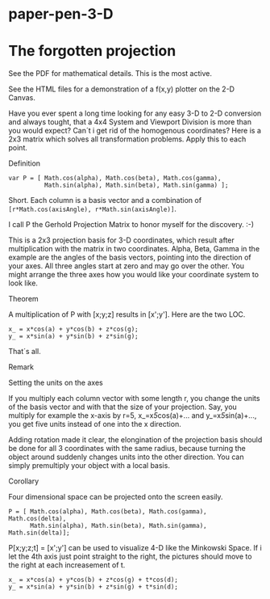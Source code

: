 # paper-pen-3-D

The forgotten projection
========================

See the PDF for mathematical details. This is the most active.

See the HTML files for a demonstration of a f(x,y) plotter on the 2-D Canvas.

Have you ever spent a long time looking for any easy 3-D to 2-D conversion
and always tought, that a 4x4 System and Viewport Division is more than you
would expect? Can´t i get rid of the homogenous coordinates? Here is a 2x3
matrix which solves all transformation problems. Apply this to each point.

Definition

```
var P = [ Math.cos(alpha), Math.cos(beta), Math.cos(gamma),
          Math.sin(alpha), Math.sin(beta), Math.sin(gamma) ];
```

Short. Each column is a basis vector and a combination of `[r*Math.cos(axisAngle), r*Math.sin(axisAngle)]`.

I call P the Gerhold Projection Matrix to honor myself for the discovery. :-)
      
This is a 2x3 projection basis for 3-D coordinates, which result 
after multiplication with the matrix in two coordinates. Alpha, Beta, Gamma in 
the example are the angles of the basis vectors, pointing into the direction of your
axes. All three angles start at zero and may go over the other. You might arrange
the three axes how you would like your coordinate system to look like.

Theorem

A multiplication of P with [x;y;z] results in [x';y']. Here are the two LOC.

```
x_ = x*cos(a) + y*cos(b) + z*cos(g);
y_ = x*sin(a) + y*sin(b) + z*sin(g);
```

That´s all. 

Remark 

Setting the units on the axes

If you multiply each column vector with some length r, you
change the units of the basis vector and with that the size of your projection.
Say, you multiply for example the x-axis by r=5, x_=x*5*cos(a)+... and y_=x*5*sin(a)+...,
you get five units instead of one into the x direction.

Adding rotation made it clear, the elongination of the projection basis should
be done for all 3 coordinates with the same radius, because turning the object
around suddenly changes units into the other direction. You can simply premultiply
your object with a local basis. 

Corollary 

Four dimensional space can be projected onto the screen easily.

```
P = [ Math.cos(alpha), Math.cos(beta), Math.cos(gamma), Math.cos(delta),
      Math.sin(alpha), Math.sin(beta), Math.sin(gamma), Math.sin(delta)];
```

P[x;y;z;t] = [x';y'] can be used to visualize 4-D like the Minkowski Space.
If i let the 4th axis just point straight to the right, the pictures should 
move to the right at each increasement of t.

```
x_ = x*cos(a) + y*cos(b) + z*cos(g) + t*cos(d);
y_ = x*sin(a) + y*sin(b) + z*sin(g) + t*sin(d);
```
